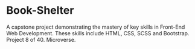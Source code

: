 # Book-Shelter
A capstone project demonstrating the mastery of key skills in Front-End Web Development. These skills include HTML, CSS, SCSS and Bootstrap. Project 8 of 40. Microverse.
